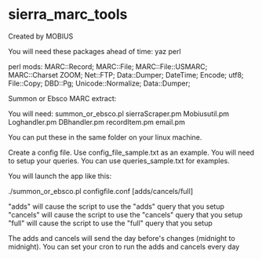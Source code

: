 sierra_marc_tools
=================

Created by MOBIUS

You will need these packages ahead of time:
yaz
perl

perl mods:
 MARC::Record;
 MARC::File;
 MARC::File::USMARC;
 MARC::Charset
 ZOOM; 
 Net::FTP;
 Data::Dumper;
 DateTime;
 Encode;
 utf8;
 File::Copy;
 DBD::Pg;
 Unicode::Normalize; 
 Data::Dumper;

Summon or Ebsco MARC extract:

You will need:
summon_or_ebsco.pl
sierraScraper.pm
Mobiusutil.pm
Loghandler.pm
DBhandler.pm
recordItem.pm
email.pm

You can put these in the same folder on your linux machine.

Create a config file. Use config_file_sample.txt as an example.
You will need to setup your queries. You can use queries_sample.txt
for examples.

You will launch the app like this:

./summon_or_ebsco.pl configfile.conf [adds/cancels/full]

"adds" will cause the script to use the "adds" query that you setup
"cancels" will cause the script to use the "cancels" query that you setup
"full" will cause the script to use the "full" query that you setup

The adds and cancels will send the day before's changes (midnight to midnight).
You can set your cron to run the adds and cancels every day
